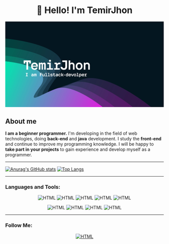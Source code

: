 <h1 align="center">👋 Hello! I'm TemirJhon </h1>

![Header](https://github.com/TemirJohn/TemirJohn/blob/main/z13.png)


## About me
**I am a beginner programmer.** I'm developing in the field of web technologies, doing **back-end** and **java** development. I study the **front-end** and continue to improve my programming knowledge. I will be happy to **take part in your projects** to gain experience and develop myself as a programmer.

___

[![Anurag's GitHub stats](https://github-readme-stats.vercel.app/api?username=TemirJohn)](https://github.com/anuraghazra/github-readme-stats) [![Top Langs](https://github-readme-stats.vercel.app/api/top-langs/?username=TemirJohn&layout=compact&langs_count=8&theme=dark&card_width=295)](https://github.com/anuraghazra/github-readme-stats)

___

### **Languages and Tools:**
<div align="center">

![HTML](https://img.shields.io/badge/-Java-070404?style=for-the-badge&logo=Java)
![HTML](https://img.shields.io/badge/-HTML-070404?style=for-the-badge&logo=HTML5)
![HTML](https://img.shields.io/badge/-CSS-070404?style=for-the-badge&logo=css3&logoColor=2965f1)
![HTML](https://img.shields.io/badge/-JS-070404?style=for-the-badge&logo=javascript)
![HTML](https://img.shields.io/badge/-Spring-070404?style=for-the-badge&logo=Spring)

![HTML](https://img.shields.io/badge/-Postgres-070404?style=for-the-badge&logo=postgresql)
![HTML](https://img.shields.io/badge/-Mysql-070404?style=for-the-badge&logo=mysql)
![HTML](https://img.shields.io/badge/-mongodb-070404?style=for-the-badge&logo=mongodb)
![HTML](https://img.shields.io/badge/-Docker-070404?style=for-the-badge&logo=Docker)

</div>

---

### Follow Me:
<div align="center">
 
[![HTML](https://img.shields.io/badge/-telegram-070404?style=for-the-badge&logo=telegram&logoColor=3772a2)](https://t.me/TemirJhon)

</div>

<!--
**TemirJohn/TemirJohn** is a ✨ _special_ ✨ repository because its `README.md` (this file) appears on your GitHub profile.




Here are some ideas to get you started:

- 🔭 I’m currently working on ...
- 🌱 I’m currently learning ...
- 👯 I’m looking to collaborate on ...
- 🤔 I’m looking for help with ...
- 💬 Ask me about ...
- 📫 How to reach me: ...
- 😄 Pronouns: ...
- ⚡ Fun fact: ...
-->
